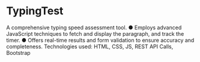# TypingTest
A comprehensive typing speed assessment tool.
● Employs advanced JavaScript techniques to fetch and display the paragraph, and track the timer.
● Offers real-time results and form validation to ensure accuracy and completeness.
Technologies used: HTML, CSS, JS, REST API Calls, Bootstrap
